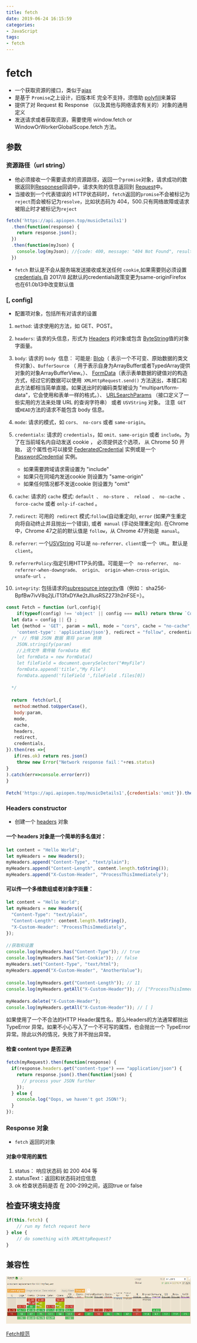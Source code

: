 ```yaml
---
title: fetch
date: 2019-06-24 16:15:59
categories:
- JavaScript
tags:
- fetch
---
```

# fetch
- 一个获取资源的接口，类似于[ajax](https://developer.mozilla.org/zh-CN/docs/Web/Guide/AJAX)
- 是基于 `Promise`之上设计，旧版本IE 完全不支持，须借助 [polyfill](https://github.com/stefanpenner/es6-promise)来兼容
- 提供了对 Request 和 Response （以及其他与网络请求有关的）对象的通用定义
- 发送请求或者获取资源，需要使用 window.fetch or WindowOrWorkerGlobalScope.fetch 方法。

## 参数

### 资源路径（url string）

- 他必须接收一个需要请求的资源路径，返回一个`promise`对象，请求成功的数据返回到[Responese](https://developer.mozilla.org/zh-CN/docs/Web/API/Response/Response)回调中，请求失败的信息返回到 [Request](https://developer.mozilla.org/zh-CN/docs/Web/API/Request)中。
- 当接收到一个代表错误的 HTTP状态码时，`fetch`返回的`promise`不会被标记为 `reject`而会被标记为`resolve`，比如状态码为 404，500.只有网络故障或请求被阻止时才被标记为`reject`

```javascript
fetch('https://api.apiopen.top/musicDetails1')
  .then(function(response) {
    return response.json();
  })
  .then(function(myJson) {
    console.log(myJson); //{code: 400, message: "404 Not Found", result: "https://api.apiopen.top/musicDetails1"}
  })

```
- `fetch` 默认是不会从服务端发送接收或发送任何 `cookie`,如果需要则必须设置 [credentials](https://developer.mozilla.org/zh-CN/docs/Web/API/WindowOrWorkerGlobalScope/fetch#%E5%8F%82%E6%95%B0),自 2017/8 起默认的credentials政策变更为same-originFirefox也在61.0b13中改变默认值

### [, config]

- 配置项对象，包括所有对请求的设置

1. `method`: 请求使用的方法，如 GET、POST。

2. `headers`: 请求的头信息，形式为 [Headers](https://developer.mozilla.org/zh-CN/docs/Web/API/Headers) 的对象或包含 [ByteString](https://developer.mozilla.org/zh-CN/docs/Web/API/ByteString)值的对象字面量。

3. `body`: 
    请求的 `body `信息：
    可能是:
     [Blob](https://developer.mozilla.org/zh-CN/docs/Web/API/Blob)（ 表示一个不可变、原始数据的类文件对象）、`BufferSource` （ 用于表示自身为ArrayBuffer或者TypedArray提供对象的对象ArrayBufferView。）、
     [FormData](https://developer.mozilla.org/zh-CN/docs/Web/API/FormData)（表示表单数据的键值对的构造方式，经过它的数据可以使用` XMLHttpRequest.send()` 方法送出，本接口和此方法都相当简单直接。如果送出时的编码类型被设为 "multipart/form-data"，它会使用和表单一样的格式。）、
     [URLSearchParams](https://developer.mozilla.org/zh-CN/docs/Web/API/URLSearchParams) （接口定义了一些实用的方法来处理 URL 的查询字符串） 
     或者 `USVString` 对象。
      <label >注意` GET` 或` HEAD `方法的请求不能包含 body 信息。</label>

4. `mode`: 请求的模式，如 `cors、 no-cors` 或者 `same-origin`。

5. `credentials`: 请求的 `credentials`，如 `omit、same-origin` 或者 `include`。为了在当前域名内自动发送 cookie ， 必须提供这个选项， 从 Chrome 50 开始， 这个属性也可以接受 [FederatedCredential](https://developer.mozilla.org/zh-CN/docs/Web/API/FederatedCredential) 实例或是一个 [PasswordCredential](https://developer.mozilla.org/zh-CN/docs/Web/API/PasswordCredential) 实例。

    - 如果需要跨域请求需设置为 "include"
    - 如果只在同域内发送cookie 则设置为 "same-origin"
    - 如果任何情况都不发送cookie 则设置为 "omit"
6. `cache`:  请求的 `cache` 模式: `default 、 no-store 、 reload 、 no-cache 、 force-cache` 或者 `only-if-cached` 。

7. `redirect`: 可用的` redirect` 模式:` follow `(自动重定向), `error` (如果产生重定向将自动终止并且抛出一个错误), 或者` manual` (手动处理重定向). 在Chrome中，Chrome 47之前的默认值是 `follow`，从 Chrome 47开始是` manual`。

8. `referrer`: 一个[USVString](https://developer.mozilla.org/zh-CN/docs/Web/API/USVString) 可以是 `no-referrer、client`或一个` URL`。默认是` client`。

9. `referrerPolicy`:指定引用HTTP头的值。可能是一个 ` no-referrer、 no-referrer-when-downgrade、 origin、 origin-when-cross-origin、 unsafe-url 。`

10. `integrity`: 包括请求的[subresource integrity](https://developer.mozilla.org/zh-CN/docs/Web/Security/%E5%AD%90%E8%B5%84%E6%BA%90%E5%AE%8C%E6%95%B4%E6%80%A7)值（例如：  sha256-BpfBw7ivV8q2jLiT13fxDYAe2tJllusRSZ273h2nFSE=）。

```javascript
const Fetch = function (url,config){
    if(typeof(config) !== 'object' || config === null) return throw `Config needs to pass an object type`
  let data = config || {} ;
  let {method = 'GET', param = null, mode = "cors", cache = "no-cache",headers = {'Access-Control-Allow-Origin': '*',
    'content-type': 'application/json'}, redirect = "follow", credentials = "include", referrer = "no-referrer"} = data;
  /*  // 传输 JSON 数据 需将 param 转换 
    JSON.stringify(param)
    //上传文件 需传输 formData 格式
    let formData = new FormData()
    let fileField = document.querySelector("#myFile")
    formData.append('title',"My File")
    formData.append('fileField ',fileField .files[0])
    
  */

  return  fetch(url,{
   method:method.toUpperCase(),
   body:param,
   mode,
   cache,
   headers,
   redirect,
   credentials,
}).then(res =>{
   if(res.ok) return res.json() 
    throw new Error("Network response fail："+res.status)
}
).catch(err=>console.error(err))
}

Fetch('https://api.apiopen.top/musicDetails1',{credentials:'omit'}).then(res =>console.log(res)).catch(err=>console.error(err))

```

### Headers constructor

- 创建一个 [headers](https://developer.mozilla.org/zh-CN/docs/Web/API/Headers) 对象

#### 一个 headers 对象是一个简单的多名值对：
```javascript
let content = "Hello World";
let myHeaders = new Headers();
myHeaders.append("Content-Type", "text/plain");
myHeaders.append("Content-Length", content.length.toString());
myHeaders.append("X-Custom-Header", "ProcessThisImmediately");
```

#### 可以传一个多维数组或者对象字面量：
```javascript
let content = "Hello World";
let myHeaders = new Headers({
  "Content-Type": "text/plain",
  "Content-Length": content.length.toString(),
  "X-Custom-Header": "ProcessThisImmediately",
});

//获取和设置
console.log(myHeaders.has("Content-Type")); // true
console.log(myHeaders.has("Set-Cookie")); // false
myHeaders.set("Content-Type", "text/html");
myHeaders.append("X-Custom-Header", "AnotherValue");
 
console.log(myHeaders.get("Content-Length")); // 11
console.log(myHeaders.getAll("X-Custom-Header")); // ["ProcessThisImmediately", "AnotherValue"]
 
myHeaders.delete("X-Custom-Header");
console.log(myHeaders.getAll("X-Custom-Header")); // [ ]
```

如果使用了一个不合法的HTTP Header属性名，那么Headers的方法通常都抛出 TypeError 异常。如果不小心写入了一个不可写的属性，也会抛出一个 TypeError 异常。除此以外的情况，失败了并不抛出异常。

#### 检查 content type 是否正确 
```javascript
fetch(myRequest).then(function(response) {
  if(response.headers.get("content-type") === "application/json") {
    return response.json().then(function(json) {
      // process your JSON further
    });
  } else {
    console.log("Oops, we haven't got JSON!");
  }
});
```

### Response 对象
- `fetch` 返回的对象

#### 对象中常用的属性
1. status： 响应状态码 如 200 404 等
2. statusText：返回和状态码对应信息
3. ok 检查状态码是否 在 200-299之间，返回true or false

## 检查环境支持度
```javascript
if(this.fetch) {
    // run my fetch request here
} else {
    // do something with XMLHttpRequest?
}
```

## 兼容性
![fetch](/static/img/fetch.png)

[Fetch规范](https://fetch.spec.whatwg.org/)

